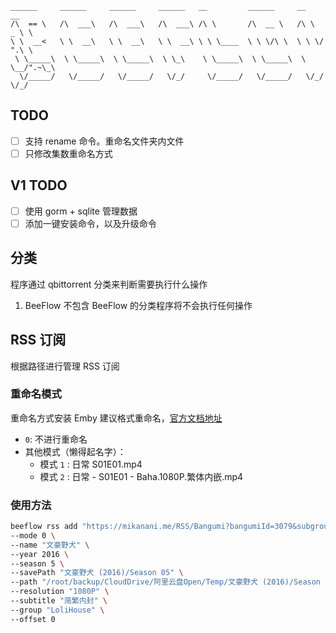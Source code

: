 
```
______     ______     ______     ______   __         ______     __     __
/\  == \   /\  ___\   /\  ___\   /\  ___\ /\ \       /\  __ \   /\ \  _ \ \
\ \  __<   \ \  __\   \ \  __\   \ \  __\ \ \ \____  \ \ \/\ \  \ \ \/ ".\ \
 \ \_____\  \ \_____\  \ \_____\  \ \_\    \ \_____\  \ \_____\  \ \__/".~\_\
  \/_____/   \/_____/   \/_____/   \/_/     \/_____/   \/_____/   \/_/   \/_/
```


## TODO

- [ ] 支持 rename 命令。重命名文件夹内文件
- [ ] 只修改集数重命名方式

## V1 TODO

- [ ] 使用 gorm + sqlite 管理数据
- [ ] 添加一键安装命令，以及升级命令

## 分类
程序通过 qbittorrent 分类来判断需要执行什么操作

1. BeeFlow
不包含 BeeFlow 的分类程序将不会执行任何操作

## RSS 订阅
根据路径进行管理 RSS 订阅

### 重命名模式
重命名方式安装 Emby 建议格式重命名，[官方文档地址](https://emby.media/support/articles/TV-Naming.html)

- ```0```: 不进行重命名
- 其他模式（懒得起名字）：
  - 模式 ```1``` : 日常 S01E01.mp4
  - 模式 ```2``` : 日常 - S01E01 - Baha.1080P.繁体内嵌.mp4

### 使用方法

```bash
beeflow rss add "https://mikanani.me/RSS/Bangumi?bangumiId=3079&subgroupid=21" \
--mode 0 \
--name "文豪野犬" \
--year 2016 \
--season 5 \
--savePath "文豪野犬 (2016)/Season 05" \
--path "/root/backup/CloudDrive/阿里云盘Open/Temp/文豪野犬 (2016)/Season 05" \
--resolution "1080P" \
--subtitle "简繁内封" \
--group "LoliHouse" \
--offset 0

```
